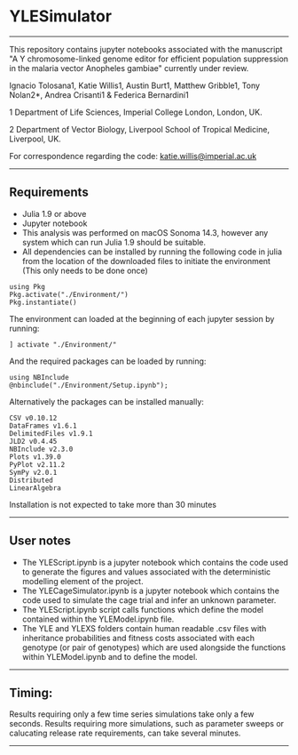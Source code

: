 # YLESimulator
___
This repository contains jupyter notebooks associated with the manuscript "A Y chromosome-linked genome editor for efficient population suppression in the malaria vector Anopheles gambiae" currently under review.

Ignacio Tolosana1, Katie Willis1, Austin Burt1, Matthew Gribble1, Tony Nolan2*, Andrea Crisanti1 & Federica Bernardini1

1 Department of Life Sciences, Imperial College London, London, UK.

2 Department of Vector Biology, Liverpool School of Tropical Medicine, Liverpool, UK.


For correspondence regarding the code: katie.willis@imperial.ac.uk

___
## Requirements

* Julia 1.9 or above
* Jupyter notebook
* This analysis was performed on macOS Sonoma 14.3, however any system which can run Julia 1.9 should be suitable.  
* All dependencies can be installed by running the following code in julia from the location of the downloaded files to initiate the environment (This only needs to be done once)
```
using Pkg
Pkg.activate("./Environment/")
Pkg.instantiate()
```

The environment can loaded at the beginning of each jupyter session by running:
```
] activate "./Environment/"
```

And the required packages can be loaded by running:
```
using NBInclude
@nbinclude("./Environment/Setup.ipynb");
```

Alternatively the packages can be installed manually:
```
CSV v0.10.12
DataFrames v1.6.1
DelimitedFiles v1.9.1
JLD2 v0.4.45
NBInclude v2.3.0
Plots v1.39.0
PyPlot v2.11.2
SymPy v2.0.1
Distributed
LinearAlgebra
```

Installation is not expected to take more than 30 minutes
___
## User notes

- The YLEScript.ipynb is a jupyter notebook which contains the code used to generate the figures and values associated with the deterministic modelling element of the project.
- The YLECageSimulator.ipynb is a jupyter notebook which contains the code used to simulate the cage trial and infer an unknown parameter.
- The YLEScript.ipynb script calls functions which define the model contained within the YLEModel.ipynb file.
- The YLE and YLEXS folders contain human readable .csv files with inheritance probabilities and fitness costs associated with each genotype (or pair of genotypes) which are used alongside the functions within YLEModel.ipynb and to define the model.
___

## Timing:

Results requiring only a few time series simulations take only a few seconds. Results requiring more simulations, such as parameter sweeps or calucating release rate requirements, can take several minutes. 
___


